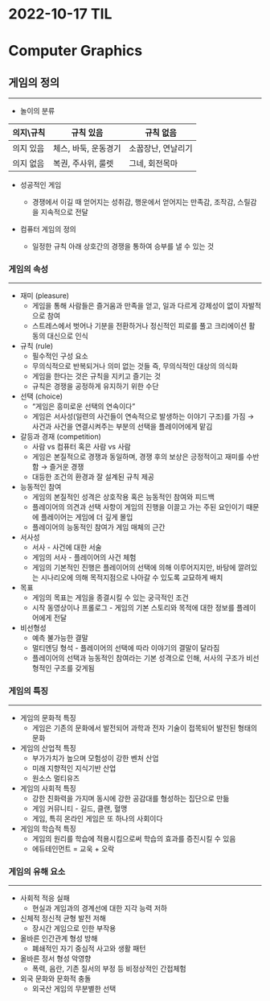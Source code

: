# 2022-10-17 TIL

# Computer Graphics

## 게임의 정의

---

- 놀이의 분류

| 의지\규칙 | 규칙 있음 | 규칙 없음 |
| --- | --- | --- |
| 의지 있음 | 체스, 바둑, 운동경기 | 소꿉장난, 연날리기 |
| 의지 없음 | 복권, 주사위, 룰렛 | 그네, 회전목마 |

- 성공적인 게임
    - 경쟁에서 이길 때 얻어지는 성취감, 행운에서 얻어지는 만족감, 조작감, 스릴감을 지속적으로 전달
    
- 컴퓨터 게임의 정의
    - 일정한 규칙 아래 상호간의 경쟁을 통하여 승부를 낼 수 있는 것

### 게임의 속성

---

- 재미 (pleasure)
    - 게임을 통해 사람들은 즐거움과 만족을 얻고, 일과 다르게 강제성이 없이 자발적으로 참여
    - 스트레스에서 벗어나 기분을 전환하거나 정신적인 피로를 풀고 크리에이션 활동의 대신으로 인식
- 규칙 (rule)
    - 필수적인 구성 요소
    - 무의식적으로 반복되거나 의미 없는 것들 즉, 무의식적인 대상의 의식화
    - 게임을 한다는 것은 규칙을 지키고 즐기는 것
    - 규칙은 경쟁을 공정하게 유지하기 위한 수단
- 선택 (choice)
    - “게임은 흥미로운 선택의 연속이다”
    - 게임은 서사성(일련의 사건들이 연속적으로 발생하는 이야기 구조)를 가짐 → 사건과 사건을 연결시켜주는 부분의 선택을 플레이어에게 맡김
- 갈등과 경재 (competition)
    - 사람 vs 컴퓨터 혹은 사람 vs 사람
    - 게임은 본질적으로 경쟁과 동일하며, 경쟁 후의 보상은 긍정적이고 재미를 수반함 → 즐거운 경쟁
    - 대등한 조건의 환경과 잘 설계된 규칙 제공
- 능동적인 참여
    - 게임의 본질적인 성격은 상호작용 혹은 능동적인 참여와 피드백
    - 플레이어의 의견과 선택 사항이 게임의 진행을 이끌고 가는 주된 요인이기 때문에 플레이어는 게임에 더 깊게 몰입
    - 플레이어의 능동적인 참여가 게임 매체의 근간
- 서사성
    - 서사 - 사건에 대한 서술
    - 게임의 서사 - 플레이어의 사건 체험
    - 게임의 기본적인 진행은 플레이어의 선택에 의해 이루어지지만, 바탕에 깔려있는 시나리오에 의해 목적지점으로 나아갈 수 있도록 교묘하게 배치
- 목표
    - 게임의 목표는 게임을 종결시킬 수 있는 궁극적인 조건
    - 시작 동영상이나 프롤로그 - 게임의 기본 스토리와 목적에 대한 정보를 플레이어에게 전달
- 비선형성
    - 예측 불가능한 결말
    - 멀티엔딩 형석 - 플레이어의 선택에 따라 이야기의 결말이 달라짐
    - 플레이어의 선택과 능동적인 참여라는 기본 성격으로 인해, 서사의 구조가 비선형적인 구조를 갖게됨

### 게임의 특징

---

- 게임의 문화적 특징
    - 게임은 기존의 문화에서 발전되어 과학과 전자 기술이 접목되어 발전된 형태의 문화
- 게임의 산업적 특징
    - 부가가치가 높으며 모험성이 강한 벤처 산업
    - 미래 지향적인 지식기반 산업
    - 원소스 멀티유즈
- 게임의 사회적 특징
    - 강한 친화력을 가지며 동시에 강한 공감대를 형성하는 집단으로 만듦
    - 게임 커뮤니티 - 길드, 클랜, 혈맹
    - 게임, 특히 온라인 게임은 또 하나의 사회이다
- 게임의 학습적 특징
    - 게임의 원리를 학습에 적용시킴으로써 학습의 효과를 증진시킬 수 있음
    - 에듀테인먼트 = 교욱 + 오락

### 게임의 유해 요소

---

- 사회적 적응 실패
    - 현실과 게임과의 경계선에 대한 지각 능력 저하
- 신체적 정신적 균형 발전 저해
    - 장시간 게임으로 인한 부작용
- 올바른 인간관계 형성 방해
    - 폐쇄적인 자기 중심적 사고와 생활 패턴
- 올바른 정서 형성 악영향
    - 폭력, 음란, 기존 질서의 부정 등 비정상적인 간접체험
- 외국 문화와 문화적 충돌
    - 외국산 게임의 무분별한 선택